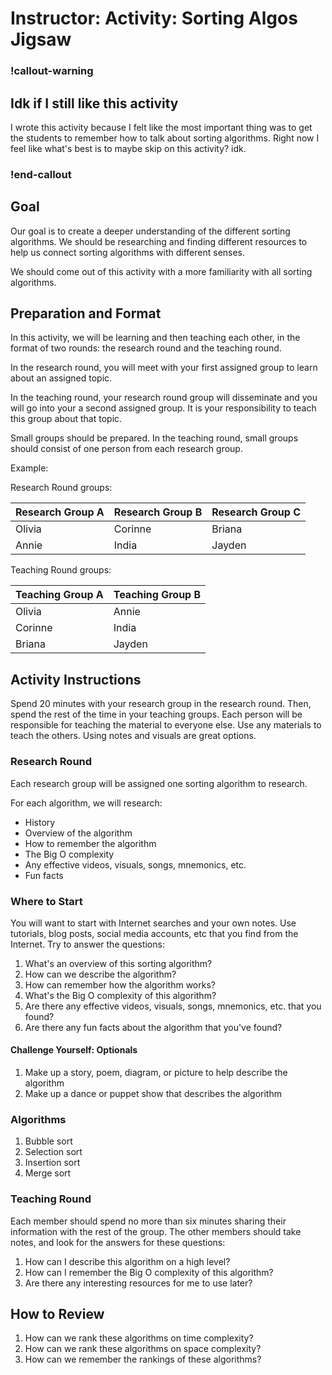 # Instructor: Activity: Sorting Algos Jigsaw

### !callout-warning

## Idk if I still like this activity

I wrote this activity because I felt like the most important thing was to get the students to remember how to talk about sorting algorithms. Right now I feel like what's best is to maybe skip on this activity? idk.

### !end-callout

## Goal

Our goal is to create a deeper understanding of the different sorting algorithms. We should be researching and finding different resources to help us connect sorting algorithms with different senses.

We should come out of this activity with a more familiarity with all sorting algorithms.

## Preparation and Format

In this activity, we will be learning and then teaching each other, in the format of two rounds: the research round and the teaching round.

In the research round, you will meet with your first assigned group to learn about an assigned topic.

In the teaching round, your research round group will disseminate and you will go into your a second assigned group. It is your responsibility to teach this group about that topic.

Small groups should be prepared. In the teaching round, small groups should consist of one person from each research group.

Example:

Research Round groups:

| Research Group A | Research Group B | Research Group C |
| ---------------- | ---------------- | ---------------- |
| Olivia           | Corinne          | Briana           |
| Annie            | India            | Jayden           |

Teaching Round groups:

| Teaching Group A | Teaching Group B |
| ---------------- | ---------------- |
| Olivia           | Annie            |
| Corinne          | India            |
| Briana           | Jayden           |

## Activity Instructions

Spend 20 minutes with your research group in the research round. Then, spend the rest of the time in your teaching groups. Each person will be responsible for teaching the material to everyone else. Use any materials to teach the others. Using notes and visuals are great options.

### Research Round

Each research group will be assigned one sorting algorithm to research.

For each algorithm, we will research:

- History
- Overview of the algorithm
- How to remember the algorithm
- The Big O complexity
- Any effective videos, visuals, songs, mnemonics, etc.
- Fun facts

### Where to Start

You will want to start with Internet searches and your own notes. Use tutorials, blog posts, social media accounts, etc that you find from the Internet. Try to answer the questions:

1. What's an overview of this sorting algorithm?
1. How can we describe the algorithm?
1. How can remember how the algorithm works?
1. What's the Big O complexity of this algorithm?
1. Are there any effective videos, visuals, songs, mnemonics, etc. that you found?
1. Are there any fun facts about the algorithm that you've found?

#### Challenge Yourself: Optionals

1. Make up a story, poem, diagram, or picture to help describe the algorithm
1. Make up a dance or puppet show that describes the algorithm

### Algorithms

1. Bubble sort
1. Selection sort
1. Insertion sort
1. Merge sort

### Teaching Round

Each member should spend no more than six minutes sharing their information with the rest of the group. The other members should take notes, and look for the answers for these questions:

1. How can I describe this algorithm on a high level?
1. How can I remember the Big O complexity of this algorithm?
1. Are there any interesting resources for me to use later?

## How to Review

1. How can we rank these algorithms on time complexity?
1. How can we rank these algorithms on space complexity?
1. How can we remember the rankings of these algorithms?
